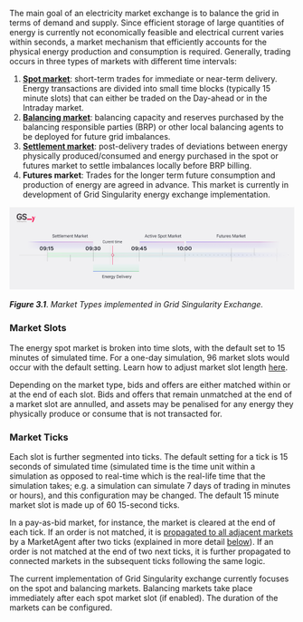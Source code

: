 The main goal of an electricity market exchange is to balance the grid in terms of demand and supply. Since efficient storage of large quantities of energy is currently not economically feasible and electrical current varies within seconds, a market mechanism that efficiently accounts for the physical energy production and consumption is required. Generally, trading occurs in three types of markets with different time intervals:

1. **[Spot market](spot-market-types.md)**: short-term trades for immediate or near-term delivery. Energy transactions are divided into small time blocks (typically 15 minute slots) that can either be traded on the Day-ahead or in the Intraday market.
2. **[Balancing market](balancing-market.md)**: balancing capacity and reserves purchased by the balancing responsible parties (BRP) or other local balancing agents to be deployed for future grid imbalances.
3. **[Settlement market](settlement-market-structure.md)**: post-delivery trades of deviations between energy physically produced/consumed and energy purchased in the spot or futures market to settle imbalances locally before BRP billing.
4. **Futures market**: Trades for the longer term future consumption and production of energy are agreed in advance. This market is currently in development of Grid Singularity energy exchange implementation.

![alt_text](img/market-types.png)

***Figure 3.1***. *Market Types implemented in Grid Singularity Exchange.*

### Market Slots

The energy spot market is broken into time slots, with the default set to 15 minutes of simulated time. For a one-day simulation, 96 market slots would occur with the default setting. Learn how to adjust market slot length [here](community-settings.md).

Depending on the market type, bids and offers are either matched within or at the end of each slot. Bids and offers that remain unmatched at the end of a market slot are annulled, and assets may be penalised for any energy they physically produce or consume that is not transacted for.

### Market Ticks

Each slot is further segmented into ticks. The default setting for a tick is 15 seconds of simulated time (simulated time is the time unit within a simulation as opposed to real-time which is the real-life time that the simulation takes; e.g. a simulation can simulate 7 days of trading in minutes or hours), and this configuration may be changed. The default 15 minute market slot is made up of 60 15-second ticks.

In a pay-as-bid market, for instance, the market is cleared at the end of each tick. If an order is not matched, it is [propagated to all adjacent markets](market-agent.md) by a MarketAgent after two ticks (explained in more detail [below](two-sided-pay-as-bid.md)). If an order is not matched at the end of two next ticks, it is further propagated to connected markets in the subsequent ticks following the same logic.

The current implementation of Grid Singularity exchange currently focuses on the spot and balancing markets. Balancing markets take place immediately after each spot market slot (if enabled). The duration of the markets can be configured.
